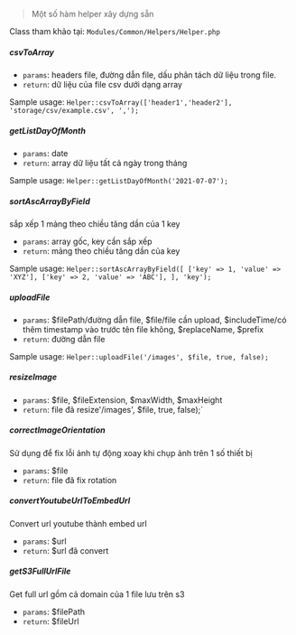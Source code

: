 > Một số hàm helper xây dựng sẵn

Class tham khảo tại: `Modules/Common/Helpers/Helper.php`

##### csvToArray
- `params`: headers file, đường dẫn file, dấu phân tách dữ liệu trong file. 
- `return`: dữ liệu của file csv dưới dạng array

Sample usage: `Helper::csvToArray(['header1','header2'], 'storage/csv/example.csv', ',');`


##### getListDayOfMonth
- `params`: date
- `return`: array dữ liệu tất cả ngày trong tháng

Sample usage: `Helper::getListDayOfMonth('2021-07-07');`

##### sortAscArrayByField
sắp xếp 1 mảng theo chiều tăng dần của 1 key
- `params`: array gốc, key cần sắp xếp
- `return`: mảng theo chiều tăng dần của key

Sample usage: `Helper::sortAscArrayByField([
  ['key' => 1, 'value' => 'XYZ'],
  ['key' => 2, 'value' => 'ABC'],
], 'key');`

##### uploadFile
- `params`: $filePath/đường dẫn file, $file/file cần upload, $includeTime/có thêm timestamp vào trước tên file không, $replaceName, $prefix
- `return`: đường dẫn file

Sample usage: `Helper::uploadFile('/images', $file, true, false);`

##### resizeImage
- `params`: $file, $fileExtension, $maxWidth, $maxHeight
- `return`: file đã resize'/images', $file, true, false);`

##### correctImageOrientation
Sử dụng để fix lỗi ảnh tự động xoay khi chụp ảnh trên 1 số thiết bị
- `params`: $file
- `return`: file đã fix rotation

##### convertYoutubeUrlToEmbedUrl
Convert url youtube thành embed url
- `params`: $url
- `return`: $url đã convert 

##### getS3FullUrlFile
Get full url gồm cả domain của 1 file lưu trên s3
- `params`: $filePath
- `return`: $fileUrl


